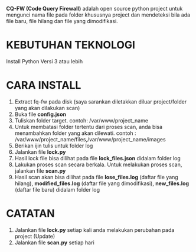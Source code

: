 **CQ-FW (Code Query Firewall)** adalah open source python project untuk mengunci nama file pada folder khususnya project dan mendeteksi bila ada file baru, file hilang dan file yang dimodifikasi.

# KEBUTUHAN TEKNOLOGI
Install Python Versi 3 atau lebih

# CARA INSTALL
1. Extract fq-fw pada disk (saya sarankan diletakkan diluar project/folder yang akan dilakukan scan)
2. Buka file **config.json**
3. Tuliskan folder target. contoh: /var/www/project_name
4. Untuk membatasi folder tertentu dari proses scan, anda bisa menambahkan folder yang akan dilewati. contoh : /var/www/project_name/files,/var/www/project_name/images
5. Berikan ijin tulis untuk folder log
6. Jalankan file **lock.py**
7. Hasil lock file bisa dilihat pada file **lock_files.json** didalam folder log
8. Lakukan proses scan secara berkala. Untuk melakukan proses scan, jalankan file **scan.py**
9. Hasil scan akan bisa dilihat pada file **lose_files.log** (daftar file yang hilang), **modified_files.log** (daftar file yang dimodifikasi), **new_files.log** (daftar file baru) didalam folder log

# CATATAN
1. Jalankan file **lock.py** setiap kali anda melakukan perubahan pada project (Update)
2. Jalankan file **scan.py** setiap hari
